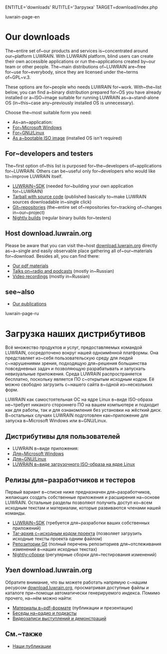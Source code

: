 

ENTITLE='downloads'
RUTITLE='Загрузка'
TARGET=download/index.php

luwrain-page-en

# Our downloads

The~entire set of~our products and services is~concentrated around our~platform LUWRAIN.
With LUWRAIN platform,
blind users can create their own accessible applications or run the~applications
created by~our team or other people.
The~main distributions of~LUWRAIN are~free for~use for~everybody, since they are licensed under the~terms of~GPL~v.3.

These options are for~people who needs LUWRAIN for~work. 
With~the~list below, you can find a~binary distribution prepared for~OS you have already installed or 
a~ISO~image suitable for running LUWRAIN as~a~stand-alone OS (in~this~case any~previously installed OS is unnecessary).

Choose the~most suitable form you need:

* As~an~application:
 * [For~Microsoft Windows](local:windows/)
 * [For~GNU/Linux](local:linux/)
 * [As a~bootable ISO image](local:iso/) (installed OS isn't required)

## For~developers and testers

The~first option of~this list is purposed for~the~developers
of~applications for~LUWRAIN.
Others can be~useful only for~developers who would like to~improve LUWRAIN itself.

* [LUWRAIN~SDK](local:sdk/) (needed for~building your own application for~LUWRAIN)
* [Tarball with source code](local:tarball/) (published basically to~make LUWRAIN sources downloadable in~single click)
* [Git~repositories](local:git/) (the~entire set of~repositories for~tracking of~changes in~our~project)
* [Nightly builds](local:nightly/) (regular binary builds for~testers)

## Host download.luwrain.org

Please be aware that you can visit the~host [download.luwrain.org](http://download.luwrain.org) directly 
as~a~single and easily observable place gathering all of~our~materials for~download.
Besides all, you can find there:

* [Our pdf materials](http://download.luwrain.org/pdf/)
* [Talks on~radio and podcasts](http://download.luwrain.org/chats/) (mostly in~Russian)
* [Video recordings](http://download.luwrain.org/video/) (mostly in~Russian)

## see~also

* [Our publications](local:/community/publications/)

luwrain-page-ru

# Загрузка наших дистрибутивов

Всё множество продуктов и услуг, предоставляемых командой LUWRAIN, сосредоточено вокруг нашей одноимённой платформы.
Она представляет из~себя пользовательскую среду для людей с~нарушениями зрения, 
подходящую для~решения большинства повседневных  задач и
позволяющую разрабатывать и запускать невизуальные приложения. 
Среда LUWRAIN распространяется бесплатно, поскольку является ПО с~открытым исходным кодом. 
Её можно свободно загрузить с~нашего сайта в~одной из~нескольких форм.

LUWRAIN как самостоятельная ОС на ядре Linux в~виде ISO-образа не~требует никакого стороннего ПО на вашем компьютере  и подходит как для работы,
так и для ознакомления без установки на жёсткий диск.
В~остальных случаях LUWRAIN подготовлен как~приложение для запуска в~Microsoft Windows или в~GNU/Linux.

## Дистрибутивы для пользователей

* LUWRAIN в~виде приложения:
 * [Для~Microsoft Windows](local:windows/)
 * [Для~GNU/Linux](local:linux/)
* [LUWRAIN в~виде загрузочного ISO-образа на ядре Linux](local:iso/)

## Релизы для~разработчиков   и тестеров

Первый вариант в~списке ниже предназначен для~разработчиков,
желающих создать собственные приложения и расширения на~основе LUWRAIN.
Остальные разделы позволяют получить доступ ко~всем исходным текстам и материалам,
которые развиваются членами нашей команды.

* [LUWRAIN~SDK](local:sdk/) (требуется для~разработки ваших собственных приложений)
* [Tar-архив с~исходным кодом проекта](local:tarball/) (позволяет загрузить исходные тексты проекта одним файлом)
* [Репозитории Git](local:git/) (полный перечень репозиториев для~отслеживания изменений в~наших исходных текстах)
* [Nightly-сборки](local:nightly/) (регулярные сборки для~тестирования изменений)

## Узел download.luwrain.org

Обратите внимание, что вы можете работать напрямую с~нашим ресурсом [download.luwrain.org](http://download.luwrain.org),
просматривая доступные файлы и каталоге при~помощи автоматически генерируемого индекса.
Помимо прочего, на~нём можно найти:

* [Материалы в~pdf-формате](http://download.luwrain.org/pdf/) (публикации и презентации)
* [Беседы на~радио и подкасты](http://download.luwrain.org/chats/)
* [Видеозаписи выступлений и демонстраций](http://download.luwrain.org/video/)

## См.~также

* [Наши публикации](local:/community/publications/)